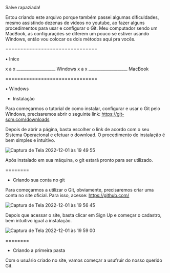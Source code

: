 Salve rapaziada!

Estou criando este arquivo porque também passei algumas dificuldades, mesmo assistindo dezenas de vídeos no youtube, ao fazer alguns procedimentos para usar e configurar o Git. Meu computador sendo um MacBook, as configurações se diferem um pouco se estiver usando Windows, então vou colocar os dois métodos aqui pra vocês.

===============================

• Iníce

x a x ___________________ Windows
x a x ___________________ MacBook


===============================

• Windows


- Instalação

Para começarmos o tutorial de como instalar, configurar e usar o Git pelo Windows, precisaremos abrir o seguinte link:
https://git-scm.com/downloads

Depois de abrir a página, basta escolher o link de acordo com o seu Sistema Operacional e efetuar o download. O procedimento de instalação é bem simples e intuitivo.

![Captura de Tela 2022-12-01 às 19 49 55](https://user-images.githubusercontent.com/33550514/205175770-9ff78fae-55d1-4255-9a68-ca8a53d0cd7f.png)

Após instalado em sua máquina, o git estará pronto para ser utilizado.

========

- Criando sua conta no git

Para começarmos a utilizar o Git, obviamente, precisaremos criar uma conta no site oficial. Para isso, acesse:
https://github.com/

![Captura de Tela 2022-12-01 às 19 56 45](https://user-images.githubusercontent.com/33550514/205176566-01fdcff0-325f-4fea-810a-a9f48cd55497.png)

Depois que acessar o site, basta clicar em Sign Up e começar o cadastro, bem intuitivo igual a instalação.

![Captura de Tela 2022-12-01 às 19 59 00](https://user-images.githubusercontent.com/33550514/205177015-45c82fe1-d96c-409b-b4a2-dcbbe393df9a.png)

========

- Criando a primeira pasta

Com o usuário criado no site, vamos começar a usufruir do nosso querido Git.

